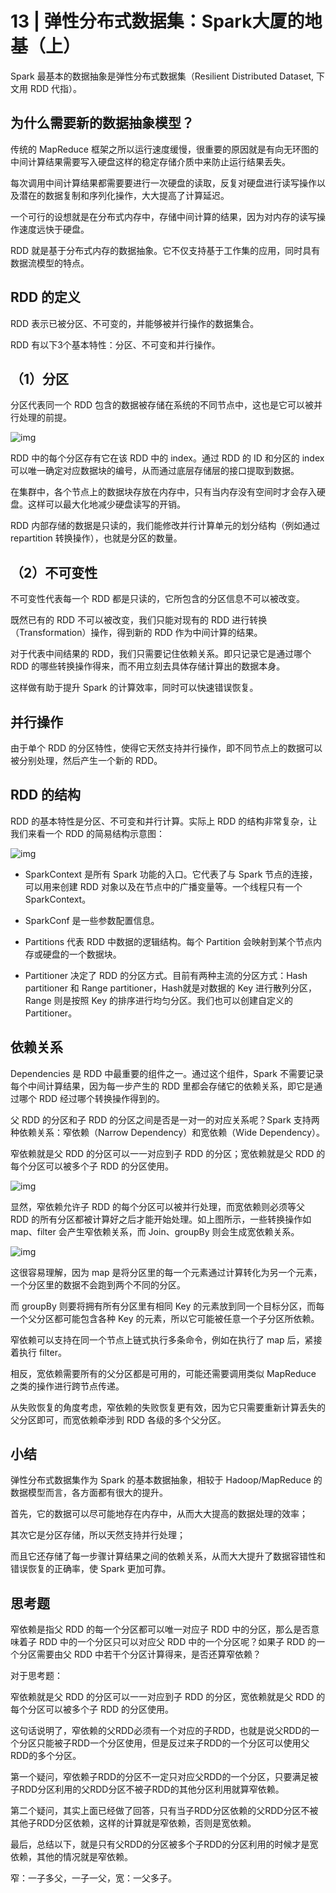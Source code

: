 # 13 | 弹性分布式数据集：Spark大厦的地基（上）

Spark 最基本的数据抽象是弹性分布式数据集（Resilient Distributed Dataset, 下文用 RDD 代指）。

## 为什么需要新的数据抽象模型？

传统的 MapReduce 框架之所以运行速度缓慢，很重要的原因就是有向无环图的中间计算结果需要写入硬盘这样的稳定存储介质中来防止运行结果丢失。

每次调用中间计算结果都需要要进行一次硬盘的读取，反复对硬盘进行读写操作以及潜在的数据复制和序列化操作，大大提高了计算延迟。

一个可行的设想就是在分布式内存中，存储中间计算的结果，因为对内存的读写操作速度远快于硬盘。

RDD 就是基于分布式内存的数据抽象。它不仅支持基于工作集的应用，同时具有数据流模型的特点。

## RDD 的定义

RDD 表示已被分区、不可变的，并能够被并行操作的数据集合。

RDD 有以下3个基本特性：分区、不可变和并行操作。

## （1）分区

分区代表同一个 RDD 包含的数据被存储在系统的不同节点中，这也是它可以被并行处理的前提。

![img](https://static001.geekbang.org/resource/image/2f/9e/2f9ec57cdedf65be382a8ec09826029e.jpg) 

RDD 中的每个分区存有它在该 RDD 中的 index。通过 RDD 的 ID 和分区的 index 可以唯一确定对应数据块的编号，从而通过底层存储层的接口提取到数据。

在集群中，各个节点上的数据块存放在内存中，只有当内存没有空间时才会存入硬盘。这样可以最大化地减少硬盘读写的开销。

RDD 内部存储的数据是只读的，我们能修改并行计算单元的划分结构（例如通过 repartition 转换操作），也就是分区的数量。

## （2）不可变性

不可变性代表每一个 RDD 都是只读的，它所包含的分区信息不可以被改变。

既然已有的 RDD 不可以被改变，我们只能对现有的 RDD 进行转换（Transformation）操作，得到新的 RDD 作为中间计算的结果。

对于代表中间结果的 RDD，我们只需要记住依赖关系。即只记录它是通过哪个 RDD 的哪些转换操作得来，而不用立刻去具体存储计算出的数据本身。

这样做有助于提升 Spark 的计算效率，同时可以快速错误恢复。

## 并行操作

由于单个 RDD 的分区特性，使得它天然支持并行操作，即不同节点上的数据可以被分别处理，然后产生一个新的 RDD。

## RDD 的结构

 RDD 的基本特性是分区、不可变和并行计算。实际上 RDD 的结构非常复杂，让我们来看一个 RDD 的简易结构示意图：

![img](https://static001.geekbang.org/resource/image/8c/1c/8cae25f4d16a34be77fd3e84133d6a1c.png)

- SparkContext 是所有 Spark 功能的入口。它代表了与 Spark 节点的连接，可以用来创建 RDD 对象以及在节点中的广播变量等。一个线程只有一个 SparkContext。

- SparkConf 是一些参数配置信息。

- Partitions 代表 RDD 中数据的逻辑结构。每个 Partition 会映射到某个节点内存或硬盘的一个数据块。

- Partitioner 决定了 RDD 的分区方式。目前有两种主流的分区方式：Hash partitioner 和 Range partitioner，Hash就是对数据的 Key 进行散列分区，Range 则是按照 Key 的排序进行均匀分区。我们也可以创建自定义的 Partitioner。

## 依赖关系

Dependencies 是 RDD 中最重要的组件之一。通过这个组件，Spark 不需要记录每个中间计算结果，因为每一步产生的 RDD 里都会存储它的依赖关系，即它是通过哪个 RDD 经过哪个转换操作得到的。

父 RDD 的分区和子 RDD 的分区之间是否是一对一的对应关系呢？Spark 支持两种依赖关系：窄依赖（Narrow Dependency）和宽依赖（Wide Dependency）。

窄依赖就是父 RDD 的分区可以一一对应到子 RDD 的分区；宽依赖就是父 RDD 的每个分区可以被多个子 RDD 的分区使用。

![img](https://static001.geekbang.org/resource/image/5e/e1/5eed459f5f1960e2526484dc014ed5e1.jpg)

显然，窄依赖允许子 RDD 的每个分区可以被并行处理，而宽依赖则必须等父 RDD 的所有分区都被计算好之后才能开始处理。如上图所示，一些转换操作如 map、filter 会产生窄依赖关系，而 Join、groupBy 则会生成宽依赖关系。

![img](https://static001.geekbang.org/resource/image/98/f9/989682681b344d31c61b02368ca227f9.jpg)

这很容易理解，因为 map 是将分区里的每一个元素通过计算转化为另一个元素，一个分区里的数据不会跑到两个不同的分区。

而 groupBy 则要将拥有所有分区里有相同 Key 的元素放到同一个目标分区，而每一个父分区都可能包含各种 Key 的元素，所以它可能被任意一个子分区所依赖。

窄依赖可以支持在同一个节点上链式执行多条命令，例如在执行了 map 后，紧接着执行 filter。

相反，宽依赖需要所有的父分区都是可用的，可能还需要调用类似 MapReduce 之类的操作进行跨节点传递。

从失败恢复的角度考虑，窄依赖的失败恢复更有效，因为它只需要重新计算丢失的父分区即可，而宽依赖牵涉到 RDD 各级的多个父分区。

## 小结

弹性分布式数据集作为 Spark 的基本数据抽象，相较于 Hadoop/MapReduce 的数据模型而言，各方面都有很大的提升。

首先，它的数据可以尽可能地存在内存中，从而大大提高的数据处理的效率；

其次它是分区存储，所以天然支持并行处理；

而且它还存储了每一步骤计算结果之间的依赖关系，从而大大提升了数据容错性和错误恢复的正确率，使 Spark 更加可靠。

## 思考题

窄依赖是指父 RDD 的每一个分区都可以唯一对应子 RDD 中的分区，那么是否意味着子 RDD 中的一个分区只可以对应父 RDD 中的一个分区呢？如果子 RDD 的一个分区需要由父 RDD 中若干个分区计算得来，是否还算窄依赖？

对于思考题：

窄依赖就是父 RDD 的分区可以一一对应到子 RDD 的分区，宽依赖就是父 RDD 的每个分区可以被多个子 RDD 的分区使用。

这句话说明了，窄依赖的父RDD必须有一个对应的子RDD，也就是说父RDD的一个分区只能被子RDD一个分区使用，但是反过来子RDD的一个分区可以使用父RDD的多个分区。

第一个疑问，窄依赖子RDD的分区不一定只对应父RDD的一个分区，只要满足被子RDD分区利用的父RDD分区不被子RDD的其他分区利用就算窄依赖。

第二个疑问，其实上面已经做了回答，只有当子RDD分区依赖的父RDD分区不被其他子RDD分区依赖，这样的计算就是窄依赖，否则是宽依赖。

最后，总结以下，就是只有父RDD的分区被多个子RDD的分区利用的时候才是宽依赖，其他的情况就是窄依赖。

窄：一子多父，一子一父，宽：一父多子。